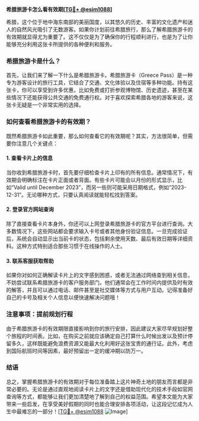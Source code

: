 **希腊旅游卡怎么看有效期[[TG💪+ @esim1088](https://t.me/s/esim1088)]**

希腊，这个位于地中海东南部的美丽国度，以其悠久的历史、丰富的文化遗产和迷人的自然风光吸引了无数游客。如果你计划前往希腊旅行，那么了解希腊旅游卡的有效期就显得尤为重要了。这不仅仅是为了确保你的行程顺利进行，也是为了让你能够充分利用这张卡所提供的各种便利和服务。

### 希腊旅游卡是什么？

首先，让我们来了解一下什么是希腊旅游卡。希腊旅游卡（Greece Pass）是一种专为游客设计的旅行工具，它结合了交通、文化体验以及住宿等多种功能。持有这张卡，你可以享受到许多优惠，比如免费或打折参观博物馆、历史遗迹，甚至在某些情况下还能获得公共交通的免费通行权。对于喜欢探索希腊各地的游客来说，这张卡无疑是一个非常实用的选择。

### 如何查看希腊旅游卡的有效期？

既然希腊旅游卡如此重要，那么如何查看它的有效期呢？其实，方法很简单，但需要你注意几个关键点：

#### 1. 查看卡片上的信息

当你收到希腊旅游卡时，首先要仔细检查卡片上印有的所有信息。通常情况下，有效期会明确标注在卡片正面或者背面。有些卡片可能会以月份的形式显示，比如“Valid until December 2023”，而另一些则可能采用日期格式，例如“2023-12-31”。无论哪种方式，只要认真阅读就能轻松找到答案。

#### 2. 登录官方网站查询

除了直接查看卡片本身外，你还可以上网登录希腊旅游卡的官方平台进行查询。大多数情况下，这些网站都会要求输入卡号或者其他身份验证信息。一旦完成验证后，系统会自动显示出当前卡的状态，包括剩余使用天数、最后有效日期等详细资料。这种方式特别适合那些习惯于在线操作的人士。

#### 3. 联系客服获取帮助

如果你对如何正确解读卡片上的文字感到困惑，或者无法通过网络查到相关信息，不妨尝试联系希腊旅游卡的客户服务部门。他们通常会在工作时间内提供及时有效的解答，并且可以通过电话、邮件甚至是社交媒体等方式与用户互动。记得准备好自己的卡号及相关个人信息以便快速解决问题哦！

### 注意事项：提前规划行程

由于希腊旅游卡的有效期限直接影响到你的旅行安排，因此建议大家尽早规划好整个旅程的时间表。比如，在购买之前就应该确定自己打算什么时候出发以及预计停留多久，这样既能避免浪费资源又能最大化利用好这张宝贵的通行证。此外，考虑到国际航班时间等因素，最好预留出一定的缓冲期以防万一。

### 结语

总之，掌握希腊旅游卡的有效期对于每位准备踏上这片神奇土地的朋友而言都是非常必要的。无论是通过直观地阅读卡片上的文字还是借助现代化的技术手段如官网查询等方式，都能够让我们更加清楚地了解到自己的权益范围。希望本文能为大家带来一些启发，在享受美好假期的同时也能合理安排各项活动，让这段记忆成为人生中最难忘的一部分！[[TG💪+ @esim1088](https://t.me/s/esim1088) ![Image](https://i.postimg.cc/4NQfJmqS/Snipaste-2025-05-13-00-14-12.png)]